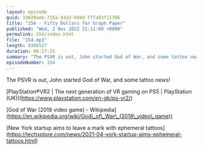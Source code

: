 ```yaml
---
layout: episode
guid: 19020aeb-715a-43a3-994d-fffa83f11786
title: "154 - Fifty Dollars for Graph Paper"
published: "Wed, 2 Nov 2022 21:11:09 +0000"
permalink: 154/index.html
file: "154.mp3"
length: 8366527
duration: 00:17:21
summary: "The PSVR is out, John started God of War, and some tattoo news!"
episodeNumber: 154
---
```


The PSVR is out, John started God of War, and some tattoo news!

\[PlayStation®VR2 | The next generation of VR gaming on PS5 | PlayStation (UK)\](https://www.playstation.com/en-gb/ps-vr2/)

\[God of War (2018 video game) - Wikipedia\](https://en.wikipedia.org/wiki/God\_of\_War\_(2018\_video\_game))

\[New York startup aims to leave a mark with ephemeral tattoos\](https://techxplore.com/news/2021-04-york-startup-aims-ephemeral-tattoos.html)
